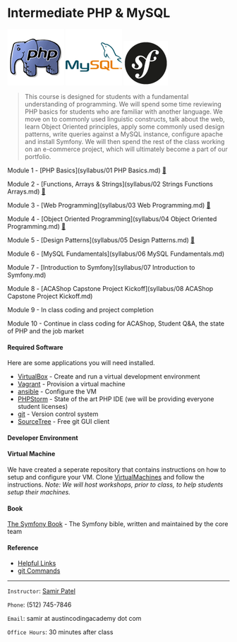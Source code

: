 Intermediate PHP & MySQL
========================
   ![PHP](images/php.png "PHP")       ![MySQL](images/mysql.png "MySQL")     ![Symfony](images/symfony.png "Symfony")      

> This course is designed for students with a fundamental understanding of programming. 
> We will spend some time reviewing PHP basics for students who are familiar with another language.
> We move on to commonly used linguistic constructs, talk about the web, learn Object Oriented principles,
apply some commonly used design patterns, write queries against a MySQL instance, configure apache and install Symfony. 
> We will then spend the rest of the class working on an e-commerce project, which will ultimately become a part of our portfolio.

Module 1 - [PHP Basics](syllabus/01 PHP Basics.md) [:notebook_with_decorative_cover:](syllabus/homework/01_count_types.md)

Module 2 - [Functions, Arrays & Strings](syllabus/02 Strings Functions Arrays.md) [:notebook_with_decorative_cover:](syllabus/homework/02_card_game.md)

Module 3 - [Web Programming](syllabus/03 Web Programming.md) [:notebook_with_decorative_cover:](syllabus/homework/03_countries_on_earth.md)

Module 4 - [Object Oriented Programming](syllabus/04 Object Oriented Programming.md) [:notebook_with_decorative_cover:](syllabus/homework/04_OO_card_game.md)

Module 5 - [Design Patterns](syllabus/05 Design Patterns.md) [:notebook_with_decorative_cover:](syllabus/homework/05_netflix_search.md)

Module 6 - [MySQL Fundamentals](syllabus/06 MySQL Fundamentals.md)

Module 7 - [Introduction to Symfony](syllabus/07 Introduction to Symfony.md)

Module 8 - [ACAShop Capstone Project Kickoff](syllabus/08 ACAShop Capstone Project Kickoff.md)

Module 9 - In class coding and project completion

Module 10 - Continue in class coding for ACAShop, Student Q&A, the state of PHP and the job market

#### Required Software
Here are some applications you will need installed.

- [VirtualBox](https://www.virtualbox.org/) - Create and run a virtual development environment
- [Vagrant](https://www.vagrantup.com/) - Provision a virtual machine
- [ansible](http://docs.ansible.com/intro_installation.html) - Configure the VM
- [PHPStorm](https://www.jetbrains.com/phpstorm/download/) - State of the art PHP IDE (we will be providing everyone student licenses)
- [git](http://git-scm.com/) - Version control system
- [SourceTree](http://www.sourcetreeapp.com/) - Free git GUI client

#### Developer Environment


#### Virtual Machine
We have created a seperate repository that contains instructions on how to setup and configure your VM.
Clone [VirtualMachines](https://github.com/AustinCodingAcademy/VirtualMachines) and follow the instructions.
*Note: We will host workshops, prior to class, to help students setup their machines.*


#### Book
[The Symfony Book](http://symfony.com/doc/current/book/index.html) - The Symfony bible, written and maintained by the core team

#### Reference
- [Helpful Links](Links.md)
- [git Commands](GitCommands.md)

***

`Instructor`: [Samir Patel](http://samirpatel.me)

`Phone`: (512) 745-7846

`Email`: samir at austincodingacademy dot com

`Office Hours`: 30 minutes after class
